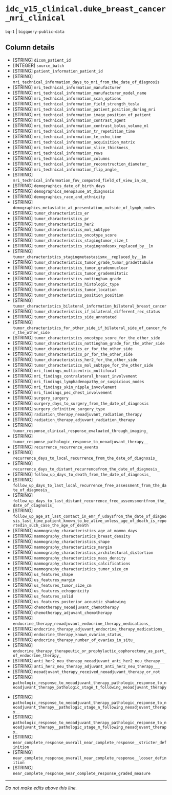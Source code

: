 # `idc_v15_clinical.duke_breast_cancer_mri_clinical`
`bq-1` | `bigquery-public-data`

## Column details
* [STRING]    `dicom_patient_id`
* [INTEGER]   `source_batch`
* [STRING]    `patient_information_patient_id`
* [STRING]    `mri_technical_information_days_to_mri_from_the_date_of_diagnosis`
* [STRING]    `mri_technical_information_manufacturer`
* [STRING]    `mri_technical_information_manufacturer_model_name`
* [STRING]    `mri_technical_information_scan_options`
* [STRING]    `mri_technical_information_field_strength_tesla`
* [STRING]    `mri_technical_information_patient_position_during_mri`
* [STRING]    `mri_technical_information_image_position_of_patient`
* [STRING]    `mri_technical_information_contrast_agent`
* [STRING]    `mri_technical_information_contrast_bolus_volume_ml`
* [STRING]    `mri_technical_information_tr_repetition_time`
* [STRING]    `mri_technical_information_te_echo_time`
* [STRING]    `mri_technical_information_acquisition_matrix`
* [STRING]    `mri_technical_information_slice_thickness_`
* [STRING]    `mri_technical_information_rows`
* [STRING]    `mri_technical_information_columns`
* [STRING]    `mri_technical_information_reconstruction_diameter_`
* [STRING]    `mri_technical_information_flip_angle_`
* [STRING]    `mri_technical_information_fov_computed_field_of_view_in_cm_`
* [STRING]    `demographics_date_of_birth_days`
* [STRING]    `demographics_menopause_at_diagnosis`
* [STRING]    `demographics_race_and_ethnicity`
* [STRING]    `demographics_metastatic_at_presentation_outside_of_lymph_nodes`
* [STRING]    `tumor_characteristics_er`
* [STRING]    `tumor_characteristics_pr`
* [STRING]    `tumor_characteristics_her2`
* [STRING]    `tumor_characteristics_mol_subtype`
* [STRING]    `tumor_characteristics_oncotype_score`
* [STRING]    `tumor_characteristics_stagingtumor_size_t`
* [STRING]    `tumor_characteristics_stagingnodesnx_replaced_by__1n`
* [STRING]    `tumor_characteristics_stagingmetastasismx__replaced_by__1m`
* [STRING]    `tumor_characteristics_tumor_grade_tumor_gradettubule`
* [STRING]    `tumor_characteristics_tumor_gradennuclear`
* [STRING]    `tumor_characteristics_tumor_grademmitotic`
* [STRING]    `tumor_characteristics_nottingham_grade`
* [STRING]    `tumor_characteristics_histologic_type`
* [STRING]    `tumor_characteristics_tumor_location`
* [STRING]    `tumor_characteristics_position_position`
* [STRING]    `tumor_characteristics_bilateral_information_bilateral_breast_cancer`
* [STRING]    `tumor_characteristics_if_bilateral_different_rec_status`
* [STRING]    `tumor_characteristics_side_annotated`
* [STRING]    `tumor_characteristics_for_other_side_if_bilateral_side_of_cancer_for_the_other_side`
* [STRING]    `tumor_characteristics_oncotype_score_for_the_other_side`
* [STRING]    `tumor_characteristics_nottingham_grade_for_the_other_side`
* [STRING]    `tumor_characteristics_er_for_the_other_side`
* [STRING]    `tumor_characteristics_pr_for_the_other_side`
* [STRING]    `tumor_characteristics_her2_for_the_other_side`
* [STRING]    `tumor_characteristics_mol_subtype_for_the_other_side`
* [STRING]    `mri_findings_multicentric_multifocal`
* [STRING]    `mri_findings_contralateral_breast_involvement`
* [STRING]    `mri_findings_lymphadenopathy_or_suspicious_nodes`
* [STRING]    `mri_findings_skin_nipple_invovlement`
* [STRING]    `mri_findings_pec_chest_involvement`
* [STRING]    `surgery_surgery`
* [STRING]    `surgery_days_to_surgery_from_the_date_of_diagnosis`
* [STRING]    `surgery_definitive_surgery_type`
* [STRING]    `radiation_therapy_neoadjuvant_radiation_therapy`
* [STRING]    `radiation_therapy_adjuvant_radiation_therapy`
* [STRING]    `tumor_response_clinical_response_evaluated_through_imaging_`
* [STRING]    `tumor_response_pathologic_response_to_neoadjuvant_therapy__`
* [STRING]    `recurrence_recurrence_events`
* [STRING]    `recurrence_days_to_local_recurrence_from_the_date_of_diagnosis_`
* [STRING]    `recurrence_days_to_distant_recurrencefrom_the_date_of_diagnosis_`
* [STRING]    `follow_up_days_to_death_from_the_date_of_diagnosis_`
* [STRING]    `follow_up_days_to_last_local_recurrence_free_assessment_from_the_date_of_diagnosis_`
* [STRING]    `follow_up_days_to_last_distant_recurrence_free_assemssmentfrom_the_date_of_diagnosis_`
* [STRING]    `follow_up_age_at_last_contact_in_emr_f_udaysfrom_the_date_of_diagnosis_last_time_patient_known_to_be_alive_unless_age_of_death_is_reportedin_such_case_the_age_of_death`
* [STRING]    `mammography_characteristics_age_at_mammo_days`
* [STRING]    `mammography_characteristics_breast_density`
* [STRING]    `mammography_characteristics_shape`
* [STRING]    `mammography_characteristics_margin`
* [STRING]    `mammography_characteristics_architectural_distortion`
* [STRING]    `mammography_characteristics_mass_density`
* [STRING]    `mammography_characteristics_calcifications`
* [STRING]    `mammography_characteristics_tumor_size_cm`
* [STRING]    `us_features_shape`
* [STRING]    `us_features_margin`
* [STRING]    `us_features_tumor_size_cm`
* [STRING]    `us_features_echogenicity`
* [STRING]    `us_features_solid`
* [STRING]    `us_features_posterior_acoustic_shadowing`
* [STRING]    `chemotherapy_neoadjuvant_chemotherapy`
* [STRING]    `chemotherapy_adjuvant_chemotherapy`
* [STRING]    `endocrine_therapy_neoadjuvant_endocrine_therapy_medications_`
* [STRING]    `endocrine_therapy_adjuvant_endocrine_therapy_medications_`
* [STRING]    `endocrine_therapy_known_ovarian_status_`
* [STRING]    `endocrine_therapy_number_of_ovaries_in_situ_`
* [STRING]    `endocrine_therapy_therapeutic_or_prophylactic_oophorectomy_as_part_of_endocrine_therapy_`
* [STRING]    `anti_her2_neu_therapy_neoadjuvant_anti_her2_neu_therapy__`
* [STRING]    `anti_her2_neu_therapy_adjuvant_anti_her2_neu_therapy___`
* [STRING]    `neoadjuvant_therapy_received_neoadjuvant_therapy_or_not`
* [STRING]    `pathologic_response_to_neoadjuvant_therapy_pathologic_response_to_neoadjuvant_therapy_pathologic_stage_t_following_neoadjuvant_therapy_`
* [STRING]    `pathologic_response_to_neoadjuvant_therapy_pathologic_response_to_neoadjuvant_therapy__pathologic_stage_n_following_neoadjuvant_therapy__`
* [STRING]    `pathologic_response_to_neoadjuvant_therapy_pathologic_response_to_neoadjuvant_therapy__pathologic_stage_m_following_neoadjuvant_therapy_`
* [STRING]    `near_complete_response_overall_near_complete_response__stricter_definition`
* [STRING]    `near_complete_response_overall_near_complete_response__looser_definition`
* [STRING]    `near_complete_response_near_complete_response_graded_measure`

-------------------------------------------------------------------------------
*Do not make edits above this line.*
